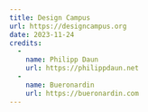 ```yaml
---
title: Design Campus
url: https://designcampus.org
date: 2023-11-24
credits:
  -
    name: Philipp Daun
    url: https://philippdaun.net
  -
    name: Bueronardin
    url: https://bueronardin.com
---
```


